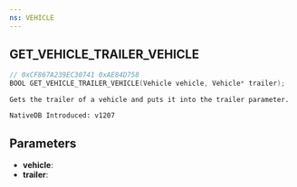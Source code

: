 ```yaml
---
ns: VEHICLE
---
```

## GET_VEHICLE_TRAILER_VEHICLE

```c
// 0xCF867A239EC30741 0xAE84D758
BOOL GET_VEHICLE_TRAILER_VEHICLE(Vehicle vehicle, Vehicle* trailer);
```

```
Gets the trailer of a vehicle and puts it into the trailer parameter.

NativeDB Introduced: v1207
```

## Parameters
* **vehicle**:
* **trailer**:
